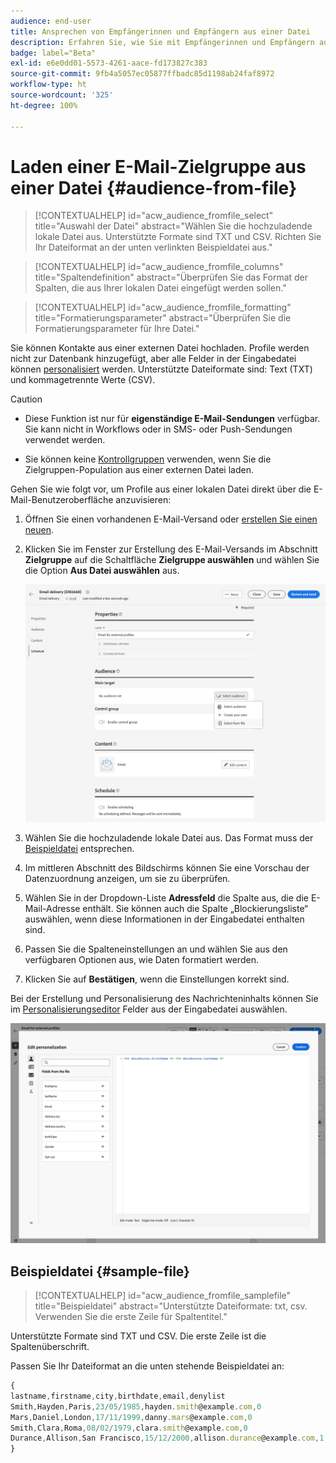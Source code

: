 ```yaml
---
audience: end-user
title: Ansprechen von Empfängerinnen und Empfängern aus einer Datei
description: Erfahren Sie, wie Sie mit Empfängerinnen und Empfängern aus einer externen Datei eine E-Mail-Zielgruppe erstellen können.
badge: label="Beta"
exl-id: e6e0dd01-5573-4261-aace-fd173827c383
source-git-commit: 9fb4a5057ec05877ffbadc85d1198ab24faf8972
workflow-type: ht
source-wordcount: '325'
ht-degree: 100%

---
```


# Laden einer E-Mail-Zielgruppe aus einer Datei {#audience-from-file}

>[!CONTEXTUALHELP]
>id="acw_audience_fromfile_select"
>title="Auswahl der Datei"
>abstract="Wählen Sie die hochzuladende lokale Datei aus. Unterstützte Formate sind TXT und CSV. Richten Sie Ihr Dateiformat an der unten verlinkten Beispieldatei aus."

>[!CONTEXTUALHELP]
>id="acw_audience_fromfile_columns"
>title="Spaltendefinition"
>abstract="Überprüfen Sie das Format der Spalten, die aus Ihrer lokalen Datei eingefügt werden sollen."

>[!CONTEXTUALHELP]
>id="acw_audience_fromfile_formatting"
>title="Formatierungsparameter"
>abstract="Überprüfen Sie die Formatierungsparameter für Ihre Datei."

Sie können Kontakte aus einer externen Datei hochladen. Profile werden nicht zur Datenbank hinzugefügt, aber alle Felder in der Eingabedatei können [personalisiert](../personalization/gs-personalization.md) werden. Unterstützte Dateiformate sind: Text (TXT) und kommagetrennte Werte (CSV).

>[!CAUTION]
>
>* Diese Funktion ist nur für **eigenständige E-Mail-Sendungen** verfügbar. Sie kann nicht in Workflows oder in SMS- oder Push-Sendungen verwendet werden.
>
>* Sie können keine [Kontrollgruppen](control-group.md) verwenden, wenn Sie die Zielgruppen-Population aus einer externen Datei laden.


Gehen Sie wie folgt vor, um Profile aus einer lokalen Datei direkt über die E-Mail-Benutzeroberfläche anzuvisieren:

1. Öffnen Sie einen vorhandenen E-Mail-Versand oder [erstellen Sie einen neuen](../email/create-email.md).
1. Klicken Sie im Fenster zur Erstellung des E-Mail-Versands im Abschnitt **Zielgruppe** auf die Schaltfläche **Zielgruppe auswählen** und wählen Sie die Option **Aus Datei auswählen** aus.

   ![](assets/select-from-file.png)

1. Wählen Sie die hochzuladende lokale Datei aus. Das Format muss der [Beispieldatei](#sample-file) entsprechen.
1. Im mittleren Abschnitt des Bildschirms können Sie eine Vorschau der Datenzuordnung anzeigen, um sie zu überprüfen.
1. Wählen Sie in der Dropdown-Liste **Adressfeld** die Spalte aus, die die E-Mail-Adresse enthält. Sie können auch die Spalte „Blockierungsliste“ auswählen, wenn diese Informationen in der Eingabedatei enthalten sind.
1. Passen Sie die Spalteneinstellungen an und wählen Sie aus den verfügbaren Optionen aus, wie Daten formatiert werden.
1. Klicken Sie auf **Bestätigen**, wenn die Einstellungen korrekt sind.

Bei der Erstellung und Personalisierung des Nachrichteninhalts können Sie im [Personalisierungseditor](../personalization/gs-personalization.md) Felder aus der Eingabedatei auswählen.

![](assets/select-external-perso.png)


## Beispieldatei {#sample-file}

>[!CONTEXTUALHELP]
>id="acw_audience_fromfile_samplefile"
>title="Beispieldatei"
>abstract="Unterstützte Dateiformate: txt, csv. Verwenden Sie die erste Zeile für Spaltentitel."

Unterstützte Formate sind TXT und CSV. Die erste Zeile ist die Spaltenüberschrift.

Passen Sie Ihr Dateiformat an die unten stehende Beispieldatei an:

```javascript
{
lastname,firstname,city,birthdate,email,denylist
Smith,Hayden,Paris,23/05/1985,hayden.smith@example.com,0
Mars,Daniel,London,17/11/1999,danny.mars@example.com,0
Smith,Clara,Roma,08/02/1979,clara.smith@example.com,0
Durance,Allison,San Francisco,15/12/2000,allison.durance@example.com,1
}
```

